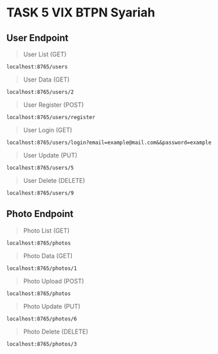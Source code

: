 # TASK 5 VIX BTPN Syariah

## User Endpoint

> User List (GET)
```
localhost:8765/users
```
> User Data (GET)
```
localhost:8765/users/2
```
> User Register (POST)
```
localhost:8765/users/register
```
> User Login (GET)
```
localhost:8765/users/login?email=example@mail.com&&password=example
```
> User Update (PUT)
```
localhost:8765/users/5
```
> User Delete (DELETE)
```
localhost:8765/users/9
```

## Photo Endpoint

> Photo List (GET)
```
localhost:8765/photos
```
> Photo Data (GET)
```
localhost:8765/photos/1
```
> Photo Upload (POST)
```
localhost:8765/photos
```
> Photo Update (PUT)
```
localhost:8765/photos/6
```
> Photo Delete (DELETE)
```
localhost:8765/photos/3
```